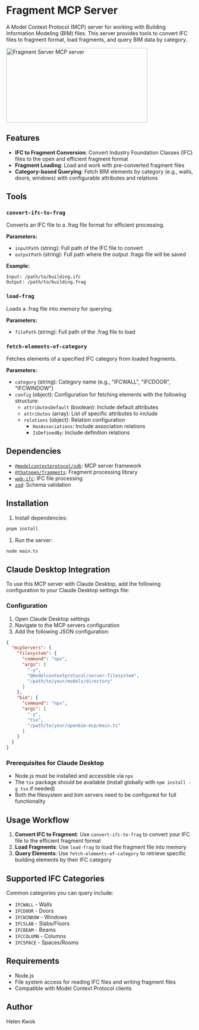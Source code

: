 # Fragment MCP Server

A Model Context Protocol (MCP) server for working with Building Information Modeling (BIM) files. This server provides tools to convert IFC files to fragment format, load fragments, and query BIM data by category.

<a href="https://glama.ai/mcp/servers/@helenkwok/openbim-mcp">
  <img width="380" height="200" src="https://glama.ai/mcp/servers/@helenkwok/openbim-mcp/badge" alt="Fragment Server MCP server" />
</a>

## Features

- **IFC to Fragment Conversion**: Convert Industry Foundation Classes (IFC) files to the open and  efficient fragment format
- **Fragment Loading**: Load and work with pre-converted fragment files
- **Category-based Querying**: Fetch BIM elements by category (e.g., walls, doors, windows) with configurable attributes and relations

## Tools

### `convert-ifc-to-frag`

Converts an IFC file to a .frag file format for efficient processing.

**Parameters:**

- `inputPath` (string): Full path of the IFC file to convert
- `outputPath` (string): Full path where the output .frags file will be saved

**Example:**

```text
Input: /path/to/building.ifc
Output: /path/to/building.frag
```

### `load-frag`

Loads a .frag file into memory for querying.

**Parameters:**

- `filePath` (string): Full path of the .frag file to load

### `fetch-elements-of-category`

Fetches elements of a specified IFC category from loaded fragments.

**Parameters:**

- `category` (string): Category name (e.g., "IFCWALL", "IFCDOOR", "IFCWINDOW")
- `config` (object): Configuration for fetching elements with the following structure:
  - `attributesDefault` (boolean): Include default attributes
  - `attributes` (array): List of specific attributes to include
  - `relations` (object): Relation configuration
    - `HasAssociations`: Include association relations
    - `IsDefinedBy`: Include definition relations

## Dependencies

- [`@modelcontextprotocol/sdk`](https://github.com/modelcontextprotocol/typescript-sdk): MCP server framework
- [`@thatopen/fragments`](https://github.com/ThatOpen/engine_fragment): Fragment processing library
- [`web-ifc`](https://github.com/ThatOpen/engine_web-ifc): IFC file processing
- [`zod`](https://github.com/colinhacks/zod): Schema validation

## Installation

1. Install dependencies:

```bash
pnpm install
```

1. Run the server:

```bash
node main.ts
```

## Claude Desktop Integration

To use this MCP server with Claude Desktop, add the following configuration to your Claude Desktop settings file:

### Configuration

1. Open Claude Desktop settings
2. Navigate to the MCP servers configuration
3. Add the following JSON configuration:

```json
{
  "mcpServers": {
    "filesystem": {
      "command": "npx",
      "args": [
        "-y",
        "@modelcontextprotocol/server-filesystem",
        "/path/to/your/models/directory"
      ]
    },
    "bim": {
      "command": "npx",
      "args": [
        "-y",
        "tsx",
        "/path/to/your/openbim-mcp/main.ts"
      ]
    }
  }
}
```

### Prerequisites for Claude Desktop

- Node.js must be installed and accessible via `npx`
- The `tsx` package should be available (install globally with `npm install -g tsx` if needed)
- Both the filesystem and bim servers need to be configured for full functionality

## Usage Workflow

1. **Convert IFC to Fragment**: Use `convert-ifc-to-frag` to convert your IFC file to the efficient fragment format
2. **Load Fragments**: Use `load-frag` to load the fragment file into memory
3. **Query Elements**: Use `fetch-elements-of-category` to retrieve specific building elements by their IFC category

## Supported IFC Categories

Common categories you can query include:

- `IFCWALL` - Walls
- `IFCDOOR` - Doors
- `IFCWINDOW` - Windows
- `IFCSLAB` - Slabs/Floors
- `IFCBEAM` - Beams
- `IFCCOLUMN` - Columns
- `IFCSPACE` - Spaces/Rooms

## Requirements

- Node.js
- File system access for reading IFC files and writing fragment files
- Compatible with Model Context Protocol clients

## Author

Helen Kwok